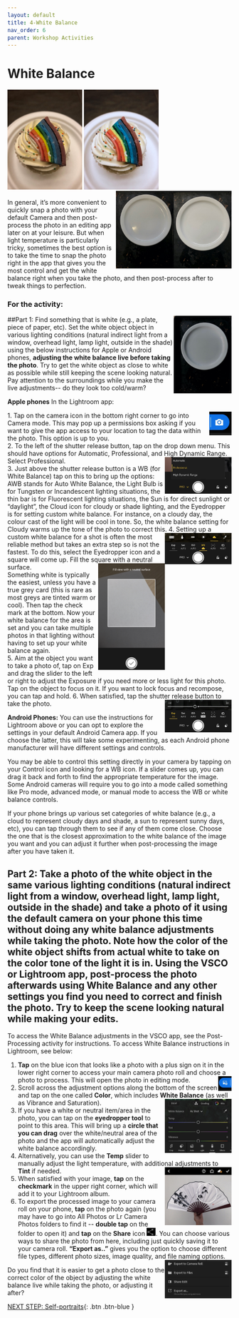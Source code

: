 ```yaml
---
layout: default
title: 4-White Balance
nav_order: 6
parent: Workshop Activities
---
```

# White Balance
<img src="images//photo-post-06.jpeg" style="width:168px;" alt="image of white exposure."> <img src="images//photo-post-07.jpeg" style="width:168px;" alt="image of white exposure adjusted."><br><img src="images//photo-white-01.jpeg" style="float:right;width:130px;" alt=picture of a plate white balance>
<img src="images//photo-white-03.jpeg" style="float:right;width:130px;" alt=white plate example><br>
In general, it’s more convenient to quickly snap a photo with your default Camera and then post-process the photo in an editing app later on at your leisure. But when light temperature is particularly tricky, sometimes the best option is to take the time to snap the photo right in the app that gives you the most control and get the white balance right when you take the photo, and then post-process after to tweak things to perfection.  

### For the activity:
<img src="images//photo-white-02.jpeg" style="float:right;width:130px;" alt=white plate example>
##Part 1:  Find something that is white (e.g., a plate, piece of paper, etc). Set the white object object in various lighting conditions (natural indirect light from a window, overhead light, lamp light, outside in the shade) using the below instructions for Apple or Android phones, <b>adjusting the white balance live before taking the photo</b>. Try to get the white object as close to white as possible while still keeping the scene looking natural. Pay attention to the surroundings while you make the live adjustments-- do they look too cold/warm?

**Apple phones**
In the Lightroom app:<br>

<img src="images//cam.jpg" style="float:right;width:50px;" alt=camera icon screenshot>
1. Tap on the camera icon in the bottom right corner to go into Camera mode. This may pop up a permissions box asking if you want to give the app access to your location to tag the data within the photo. This option is up to you. <br>
2. To the left of the shutter release button, tap on the drop down menu. This should have options for Automatic, Professional, and High Dynamic Range. Select Professional. <img src="images//promode.jpg" style="float:right;width:150px;" alt=professional mode screenshot> <br>
3. Just above the shutter release button is a WB (for White Balance) tap on this to bring up the options: AWB stands for Auto White Balance, the Light Bulb is for Tungsten or Incandescent lighting situations, the thin bar is for Fluorescent lighting situations, the Sun is for direct sunlight or “daylight”, the Cloud icon for cloudy or shade lighting, and the Eyedropper is for setting custom white balance. For instance, on a cloudy day, the colour cast of the light will be cool in tone. So, the white balance setting for Cloudy warms up the tone of the photo to correct this. <img src="images//wb.jpg" style="float:right;width:150px;" alt=white balance tool icon screenshot>
4. Setting up a custom white balance for a shot is often the most reliable method but takes an extra step so is not the fastest. To do this, select the Eyedropper icon and a square will come up. Fill the square with a neutral surface.  <img src="images//whitecard.jpg" style="float:right;width:150px;" alt=white balance selection tool screenshot><br>Something white is typically the easiest, unless you have a true grey card (this is rare as most greys are tinted warm or cool). Then tap the check mark at the bottom. Now your white balance for the area is set and you can take multiple photos in that lighting without having to set up your white balance again. <br>
5. Aim at the object you want to take a photo of, tap on Exp and drag the slider to the left or right to adjust the Exposure if you need more or less light for this photo. Tap on the object to focus on it. If you want to lock focus and recompose, you can tap and hold. 
6. When satisfied, tap the shutter release button to take the photo.<img src="images//exposure.jpg" style="float:right;width:150px;" alt=exposure tool screenshot><br>


**Android Phones:**
You can use the instructions for Lightroom above or you can opt to explore the settings in your default Android Camera app. If you choose the latter, this will take some experimenting, as each Android phone manufacturer will have different settings and controls. 

You may be able to control this setting directly in your camera by tapping on your Control icon and looking for a WB icon. If a slider comes up, you can drag it back and forth to find the appropriate temperature for the image. Some Android cameras will require you to go into a mode called something like Pro mode, advanced mode, or manual mode to access the WB or white balance controls.

If your phone brings up various set categories of white balance (e.g., a cloud to represent cloudy days and shade, a sun to represent sunny days, etc), you can tap through them to see if any of them come close. Choose the one that is the closest approximation to the white balance of the image you want and you can adjust it further when post-processing the image after you have taken it. 

## Part 2:  Take a photo of the white object in the same various lighting conditions (natural indirect light from a window, overhead light, lamp light, outside in the shade) and take a photo of it using the default camera on your phone this time <b>without</b> doing any white balance adjustments while taking the photo. Note how the color of the white object shifts from actual white to take on the color tone of the light it is in. Using the VSCO or Lightroom app, post-process the photo afterwards using White Balance and any other settings you find you need to correct and finish the photo. Try to keep the scene looking natural while making your edits.

To access the White Balance adjustments in the VSCO app, see the Post-Processing activity for instructions. To access White Balance instructions in Lightroom, see below: 

1. **Tap** on the blue icon that looks like a photo with a plus sign on it in the lower right corner to access your main camera photo roll and choose a photo to process. This will open the photo in editing mode. <img src="images//cameraroll.jpg" style="float:right;width:30px;" alt="camera roll icon screenshot">
2. Scroll across the adjustment options along the bottom of the screen and tap on the one called **Color**, which includes **White Balance** (as well as Vibrance and Saturation). <img src="images//temp.jpg" style="float:right;width:150px;" alt=temp sliders screenshot><br>
3. If you have a white or neutral item/area in the photo, you can tap on the **eyedropper tool** to point to this area. This will bring up a **circle that you can drag** over the white/neutral area of the photo and the app will automatically adjust the white balance accordingly. 
3. Alternatively, you can use the **Temp** slider to manually adjust the light temperature, with additional adjustments to **Tint** if needed. <img src="images//fan.jpg" style="float:right;width:150px;" alt="eyedropper tool"><br>
4. When satisfied with your image, **tap** on the **checkmark** in the upper right corner, which will add it to your Lightroom album. 
5. To export the processed image to your camera roll on your phone, **tap** on the photo again (you may have to go into All Photos or Lr Camera Photos folders to find it -- **double tap** on the folder to open it) and **tap** on the **Share** icon <img src="images//photo-white-05-icon.jpg" style="width:20px;" alt=shareicon>. You can choose various ways to share the photo from here, including just quickly saving it to your camera roll. **“Export as..”** gives you the option to choose different file types, different photo sizes, image quality, and file naming options. <img src="images//export.jpg" style="float:right;width:150px;" alt="export tools">


Do you find that it is easier to get a photo close to the correct color of the object by adjusting the white balance live while taking the photo, or adjusting it after?

[NEXT STEP: Self-portraits](self-portraits.html){: .btn .btn-blue }
